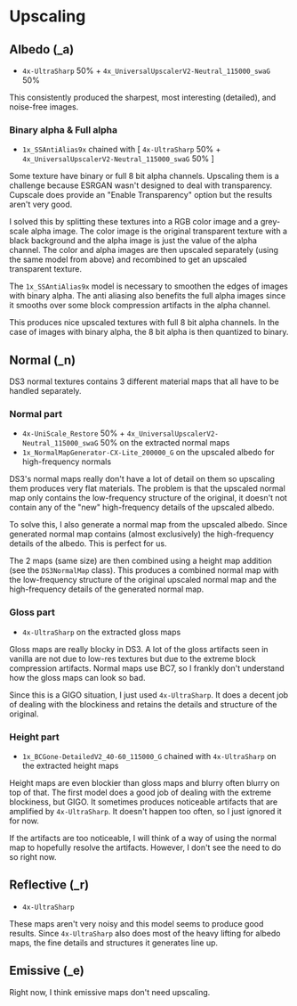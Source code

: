 # Upscaling

## Albedo (_a)

- `4x-UltraSharp` 50% + `4x_UniversalUpscalerV2-Neutral_115000_swaG` 50%

This consistently produced the sharpest, most interesting (detailed), and noise-free images.

### Binary alpha & Full alpha

- `1x_SSAntiAlias9x` chained with [ `4x-UltraSharp` 50% + `4x_UniversalUpscalerV2-Neutral_115000_swaG` 50% ]

Some texture have binary or full 8 bit alpha channels. Upscaling them is a challenge because ESRGAN wasn't designed to deal with transparency. Cupscale does provide an "Enable Transparency" option but the results aren't very good.

I solved this by splitting these textures into a RGB color image and a grey-scale alpha image. The color image is the original transparent texture with a black background and the alpha image is just the value of the alpha channel. The color and alpha images are then upscaled separately (using the same model from above) and recombined to get an upscaled transparent texture.

The `1x_SSAntiAlias9x` model is necessary to smoothen the edges of images with binary alpha. The anti aliasing also benefits the full alpha images since it smooths over some block compression artifacts in the alpha channel.

This produces nice upscaled textures with full 8 bit alpha channels. In the case of images with binary alpha, the 8 bit alpha is then quantized to binary.

## Normal (_n)

DS3 normal textures contains 3 different material maps that all have to be handled separately.

### Normal part

- `4x-UniScale_Restore` 50% + `4x_UniversalUpscalerV2-Neutral_115000_swaG` 50% on the extracted normal maps
- `1x_NormalMapGenerator-CX-Lite_200000_G` on the upscaled albedo for high-frequency normals

DS3's normal maps really don't have a lot of detail on them so upscaling them produces very flat materials. The problem is that the upscaled normal map only contains the low-frequency structure of the original, it doesn't not contain any of the "new" high-frequency details of the upscaled albedo.

To solve this, I also generate a normal map from the upscaled albedo. Since generated normal map contains (almost exclusively) the high-frequency details of the albedo. This is perfect for us.

The 2 maps (same size) are then combined using a height map addition (see the `DS3NormalMap` class). This produces a combined normal map with the low-frequency structure of the original upscaled normal map and the high-frequency details of the generated normal map.

### Gloss part

- `4x-UltraSharp` on the extracted gloss maps

Gloss maps are really blocky in DS3. A lot of the gloss artifacts seen in vanilla are not due to low-res textures but due to the extreme block compression artifacts. Normal maps use BC7, so I frankly don't understand how the gloss maps can look so bad.

Since this is a GIGO situation, I just used `4x-UltraSharp`. It does a decent job of dealing with the blockiness and retains the details and structure of the original.

### Height part

- `1x_BCGone-DetailedV2_40-60_115000_G` chained with `4x-UltraSharp` on the extracted height maps

Height maps are even blockier than gloss maps and blurry often blurry on top of that. The first model does a good job of dealing with the extreme blockiness, but GIGO. It sometimes produces noticeable artifacts that are amplified by `4x-UltraSharp`. It doesn't happen too often, so I just ignored it for now.

If the artifacts are too noticeable, I will think of a way of using the normal map to hopefully resolve the artifacts. However, I don't see the need to do so right now.

## Reflective (_r)

- `4x-UltraSharp`

These maps aren't very noisy and this model seems to produce good results. Since `4x-UltraSharp` also does most of the heavy lifting for albedo maps, the fine details and structures it generates line up.

## Emissive (_e)

Right now, I think emissive maps don't need upscaling.
